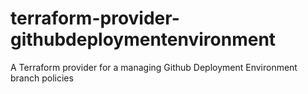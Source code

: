 # terraform-provider-githubdeploymentenvironment
A Terraform provider for a managing Github Deployment Environment branch policies
